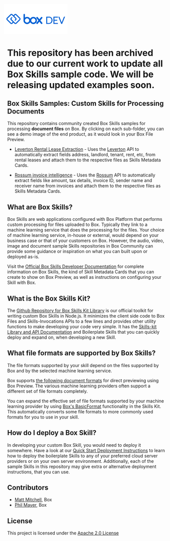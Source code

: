 <img src="images/box-dev-logo-clip.png" 
alt= “box-dev-logo” 
style="margin-left:-10px;"
width=40%;>
# This repository has been archived due to our current work to update all Box Skills sample code. We will be releasing updated examples soon.

## Box Skills Samples: Custom Skills for Processing Documents 

This repository contains community created Box Skills samples for processing **document files** on Box. By clicking on each sub-folder, you can see a demo image of the end product, as it would look in your Box File Preview.

* [Leverton Rental Lease Extraction](leverton-lease-extraction) - Uses the [Leverton](https://www.leverton.ai/) API to automatically extract fields address, landlord, tenant, rent, etc, from rental leases and attach them to the respective files as Skills Metadata Cards.

* [Rossum invoice intelligence](rossum-invoice-intelligence) - Uses the [Rossum](https://rossum.ai/) API to automatically extract fields like amount, tax details, invoice ID, sender name and receiver name from invoices and attach them to the respective files as Skills Metadata Cards.

## What are Box Skills?

Box Skills are web applications configured with Box Platform that performs custom processing for files uploaded to Box. Typically they link to a machine learning service that does the processing for the files. Your choice of machine learning service, in-house or external, would depend on your business case or that of your customers on Box. However, the audio, video, image and document sample Skills repositories in Box Community can provide some guidance or inspiration on what you can built upon or deployed as-is.

Visit the [Official Box Skills Developer Documentation](https://developer.box.com/docs/box-skills) for complete information on Box Skills, the kind of Skill Metadata Cards that you can create to show on Box Preview, as well as instructions on configuring your Skill with Box.

## What is the Box Skills Kit?

The [Github Repository for Box Skills Kit Library](https://github.com/box/box-skills-kit-nodejs) is our official toolkit for writing custom Box Skills in Node.js. It minimizes the client side code to Box Files and Skills-Invocations APIs to a few lines and provides other utility functions to make developing your code very simple. It has the [Skills-kit Library and API Documentation](https://github.com/box/box-skills-kit-nodejs/tree/master/skills-kit-library)  and Boilerplate Skills that you can quickly deploy and expand on, when developing a new Skill.

## What file formats are supported by Box Skills?

The file formats supported by your skill depend on the files supported by Box and by the selected machine learning service.

Box supports [the following document formats](https://community.box.com/t5/How-to-Guides-for-Managing/File-Types-and-Fonts-Supported-in-Box-Content-Preview/ta-p/327#Type_TextBased) for direct previewing using Box Preview. The various machine learning providers often support a different set of file formats completely.

You can expand the effective set of file formats supported by your machine learning provider by using [Box's BasicFormat](https://github.com/box/box-skills-kit-nodejs/tree/master/skills-kit-library#basic-format) functionality in the Skills Kit. This automatically converts some file formats to more commonly used formats for you to use in your skill.

## How do I deploy a Box Skill?

In developing your custom Box Skill, you would need to deploy it somewhere. Have a look at our [Quick Start Deployment Instructions](https://github.com/box/box-skills-kit-nodejs/tree/master/boilerplate-skills) to learn how to deploy the boilerplate Skills to any of your preferred cloud server providers or on your own server environment. Additionally, each of the sample Skills in this repository may give extra or alternative deployment instructions, that you can use.

## Contributors

* [Matt Mitchell](https://github.com/mattmitchell6), Box
* [Phil Mayer](https://github.com/PhilMayer), Box

## License

This project is licensed under the [Apache 2.0 License](LICENSE)
